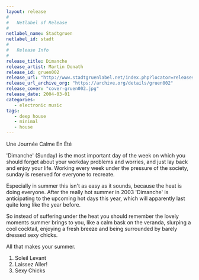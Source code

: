 ```yaml
---
layout: release
#
#   Netlabel of Release
#
netlabel_name: Stadtgruen
netlabel_id: stadt
#
#   Release Info
#
release_title: Dimanche
release_artist: Martin Donath
release_id: gruen002
release_url: "http://www.stadtgruenlabel.net/index.php?locator=releases&id=3"
release_url_archive_org: "https://archive.org/details/gruen002"
release_cover: "cover-gruen002.jpg"
release_date: 2004-03-01
categories:
   - electronic music
tags:
   - deep house
   - minimal
   - house
---
```

Une Journée Calme En Été

'Dimanche' (Sunday) is the most important day of the week on which you should forget about your workday problems and worries, and just lay back and enjoy your life. Working every week under the pressure of the society, sunday is reserved for everyone to recreate.

Especially in summer this isn't as easy as it sounds, because the heat is doing everyone. After the really hot summer in 2003 'Dimanche' is anticipating to the upcoming hot days this year, which will apparently last quite long like the year before.

So instead of suffering under the heat you should remember the lovely moments summer brings to you, like a calm bask on the veranda, slurping a cool cocktail, enjoying a fresh breeze and being surrounded by barely dressed sexy chicks.

All that makes your summer.

1. Soleil Levant
2. Laissez Aller!
3. Sexy Chicks